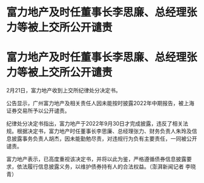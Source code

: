 # 富力地产及时任董事长李思廉、总经理张力等被上交所公开谴责

# 富力地产及时任董事长李思廉、总经理张力等被上交所公开谴责

2月21日，富力地产收到上交所纪律处分决定书。

公告显示，广州富力地产及相关责任人因未能按时披露2022年中期报告，被上海证券交易所予以公开谴责。

纪律处分决定书指出，富力地产于2022年9月30日才完成披露，违反了相关法规。根据决定书，富力地产时任董事长李思廉、总经理张力、财务负责人朱玲及信息披露事务负责人胡杰，因未能勤勉尽责，对违规行为负有主要责任，一同被公开谴责。

富力地产表示，已高度重视该决定书，并将以此为鉴，严格遵循债券信息披露要求，依法履行信息披露义务，以维护债券持有人的合法权益。（澎湃新闻记者 李晓青）

